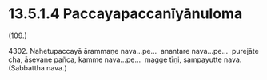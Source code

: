 

# 13.5.1.4 Paccayapaccanīyānuloma





(109.)

4302\. Nahetupaccayā ārammaṇe nava…pe…  anantare nava…pe…  purejāte cha, āsevane pañca, kamme nava…pe…  magge tīṇi, sampayutte nava. (Sabbattha nava.)




